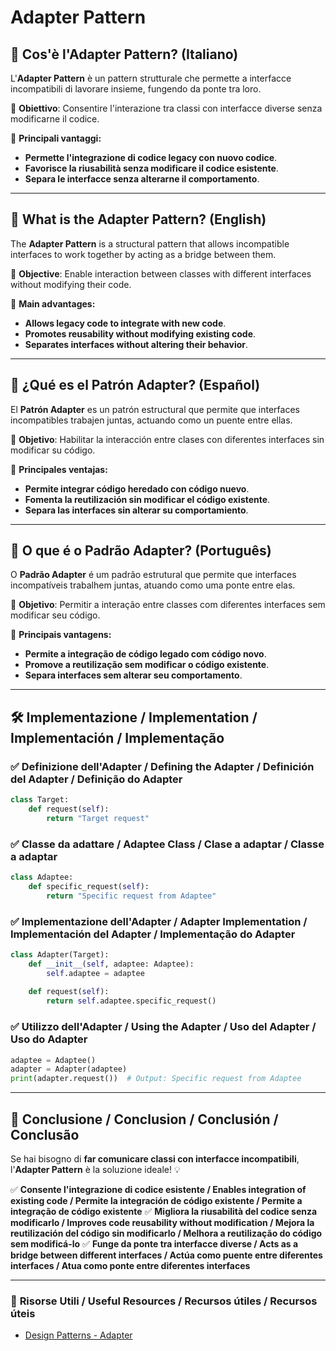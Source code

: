 # Adapter Pattern

## 📌 Cos'è l'Adapter Pattern? (Italiano)
L'**Adapter Pattern** è un pattern strutturale che permette a interfacce incompatibili di lavorare insieme, fungendo da ponte tra loro.

🔹 **Obiettivo**: Consentire l'interazione tra classi con interfacce diverse senza modificarne il codice.

🔹 **Principali vantaggi:**
- **Permette l'integrazione di codice legacy con nuovo codice**.
- **Favorisce la riusabilità senza modificare il codice esistente**.
- **Separa le interfacce senza alterarne il comportamento**.

---

## 📌 What is the Adapter Pattern? (English)
The **Adapter Pattern** is a structural pattern that allows incompatible interfaces to work together by acting as a bridge between them.

🔹 **Objective**: Enable interaction between classes with different interfaces without modifying their code.

🔹 **Main advantages:**
- **Allows legacy code to integrate with new code**.
- **Promotes reusability without modifying existing code**.
- **Separates interfaces without altering their behavior**.

---

## 📌 ¿Qué es el Patrón Adapter? (Español)
El **Patrón Adapter** es un patrón estructural que permite que interfaces incompatibles trabajen juntas, actuando como un puente entre ellas.

🔹 **Objetivo**: Habilitar la interacción entre clases con diferentes interfaces sin modificar su código.

🔹 **Principales ventajas:**
- **Permite integrar código heredado con código nuevo**.
- **Fomenta la reutilización sin modificar el código existente**.
- **Separa las interfaces sin alterar su comportamiento**.

---

## 📌 O que é o Padrão Adapter? (Português)
O **Padrão Adapter** é um padrão estrutural que permite que interfaces incompatíveis trabalhem juntas, atuando como uma ponte entre elas.

🔹 **Objetivo**: Permitir a interação entre classes com diferentes interfaces sem modificar seu código.

🔹 **Principais vantagens:**
- **Permite a integração de código legado com código novo**.
- **Promove a reutilização sem modificar o código existente**.
- **Separa interfaces sem alterar seu comportamento**.

---

## 🛠️ Implementazione / Implementation / Implementación / Implementação

### ✅ **Definizione dell'Adapter / Defining the Adapter / Definición del Adapter / Definição do Adapter**
```python
class Target:
    def request(self):
        return "Target request"
```

### ✅ **Classe da adattare / Adaptee Class / Clase a adaptar / Classe a adaptar**
```python
class Adaptee:
    def specific_request(self):
        return "Specific request from Adaptee"
```

### ✅ **Implementazione dell'Adapter / Adapter Implementation / Implementación del Adapter / Implementação do Adapter**
```python
class Adapter(Target):
    def __init__(self, adaptee: Adaptee):
        self.adaptee = adaptee
    
    def request(self):
        return self.adaptee.specific_request()
```

### ✅ **Utilizzo dell'Adapter / Using the Adapter / Uso del Adapter / Uso do Adapter**
```python
adaptee = Adaptee()
adapter = Adapter(adaptee)
print(adapter.request())  # Output: Specific request from Adaptee
```

---

## 🚀 **Conclusione / Conclusion / Conclusión / Conclusão**
Se hai bisogno di **far comunicare classi con interfacce incompatibili**, l'**Adapter Pattern** è la soluzione ideale! 💡

✅ **Consente l'integrazione di codice esistente / Enables integration of existing code / Permite la integración de código existente / Permite a integração de código existente**
✅ **Migliora la riusabilità del codice senza modificarlo / Improves code reusability without modification / Mejora la reutilización del código sin modificarlo / Melhora a reutilização do código sem modificá-lo**
✅ **Funge da ponte tra interfacce diverse / Acts as a bridge between different interfaces / Actúa como puente entre diferentes interfaces / Atua como ponte entre diferentes interfaces**

---

### 📖 **Risorse Utili / Useful Resources / Recursos útiles / Recursos úteis**
- [Design Patterns - Adapter](https://refactoring.guru/design-patterns/adapter)
